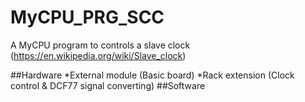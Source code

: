 # MyCPU_PRG_SCC
A MyCPU program to controls a slave clock (https://en.wikipedia.org/wiki/Slave_clock)

##Hardware
*External module (Basic board)
*Rack extension (Clock control & DCF77 signal converting)
##Software
